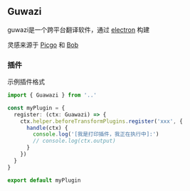 ## Guwazi

guwazi是一个跨平台翻译软件，通过 [electron]() 构建

灵感来源于 [Picgo]() 和 [Bob]()

### 插件

示例插件格式

```ts
import { Guawazi } from '..'

const myPlugin = {
  register: (ctx: Guawazi) => {
    ctx.helper.beforeTransformPlugins.register('xxx', {
      handle(ctx) {
        console.log('[我是打印插件，我正在执行中]:')
        // console.log(ctx.output)
      }
    })
  }
}

export default myPlugin
```

